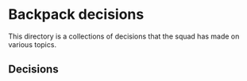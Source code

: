 # Backpack decisions

This directory is a collections of decisions that the squad has made on various topics.

## Decisions

<!-- Please keep this in alphabetical order. -->
